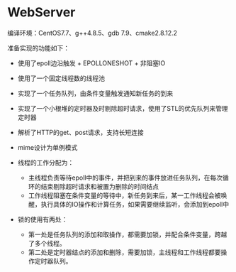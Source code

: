 # WebServer
编译环境：CentOS7.7、g++4.8.5、gdb 7.9、cmake2.8.12.2

准备实现的功能如下：

* 使用了epoll边沿触发 + EPOLLONESHOT + 非阻塞IO
* 使用了一个固定线程数的线程池
* 实现了一个任务队列，由条件变量触发通知新任务的到来
* 实现了一个小根堆的定时器及时剔除超时请求，使用了STL的优先队列来管理定时器
* 解析了HTTP的get、post请求，支持长短连接
* mime设计为单例模式
* 线程的工作分配为：
  * 主线程负责等待epoll中的事件，并把到来的事件放进任务队列，在每次循环的结束剔除超时请求和被置为删除的时间结点
  * 工作线程阻塞在条件变量的等待中，新任务到来后，某一工作线程会被唤醒，执行具体的IO操作和计算任务，如果需要继续监听，会添加到epoll中  

* 锁的使用有两处：
  * 第一处是任务队列的添加和取操作，都需要加锁，并配合条件变量，跨越了多个线程。
  * 第二处是定时器结点的添加和删除，需要加锁，主线程和工作线程都要操作定时器队列。